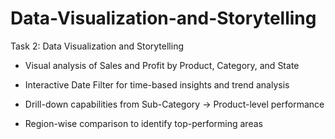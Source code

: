 # Data-Visualization-and-Storytelling
Task 2: Data Visualization and Storytelling

- Visual analysis of Sales and Profit by Product, Category, and State

- Interactive Date Filter for time-based insights and trend analysis

- Drill-down capabilities from  Sub-Category → Product-level performance

- Region-wise comparison to identify top-performing areas
